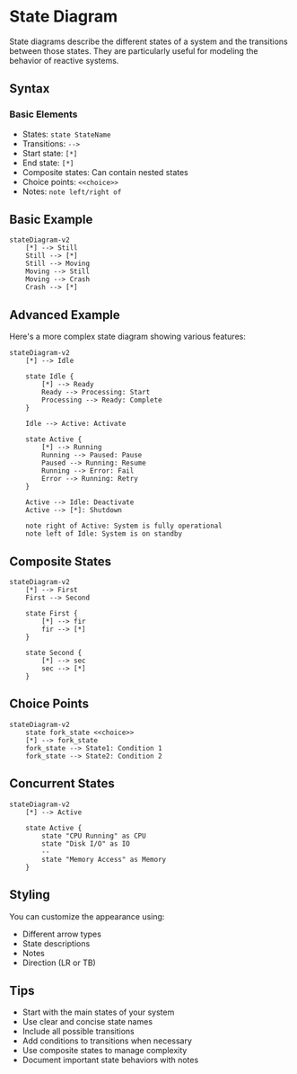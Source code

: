 # State Diagram

State diagrams describe the different states of a system and the transitions between those states. They are particularly useful for modeling the behavior of reactive systems.

## Syntax

### Basic Elements
- States: `state StateName`
- Transitions: `-->` 
- Start state: `[*]`
- End state: `[*]`
- Composite states: Can contain nested states
- Choice points: `<<choice>>`
- Notes: `note left/right of`

## Basic Example

```mermaid
stateDiagram-v2
    [*] --> Still
    Still --> [*]
    Still --> Moving
    Moving --> Still
    Moving --> Crash
    Crash --> [*]
```

## Advanced Example

Here's a more complex state diagram showing various features:

```mermaid
stateDiagram-v2
    [*] --> Idle
    
    state Idle {
        [*] --> Ready
        Ready --> Processing: Start
        Processing --> Ready: Complete
    }
    
    Idle --> Active: Activate
    
    state Active {
        [*] --> Running
        Running --> Paused: Pause
        Paused --> Running: Resume
        Running --> Error: Fail
        Error --> Running: Retry
    }
    
    Active --> Idle: Deactivate
    Active --> [*]: Shutdown
    
    note right of Active: System is fully operational
    note left of Idle: System is on standby
```

## Composite States

```mermaid
stateDiagram-v2
    [*] --> First
    First --> Second
    
    state First {
        [*] --> fir
        fir --> [*]
    }
    
    state Second {
        [*] --> sec
        sec --> [*]
    }
```

## Choice Points

```mermaid
stateDiagram-v2
    state fork_state <<choice>>
    [*] --> fork_state
    fork_state --> State1: Condition 1
    fork_state --> State2: Condition 2
```

## Concurrent States

```mermaid
stateDiagram-v2
    [*] --> Active
    
    state Active {
        state "CPU Running" as CPU
        state "Disk I/O" as IO
        --
        state "Memory Access" as Memory
    }
```

## Styling

You can customize the appearance using:
- Different arrow types
- State descriptions
- Notes
- Direction (LR or TB)

## Tips
- Start with the main states of your system
- Use clear and concise state names
- Include all possible transitions
- Add conditions to transitions when necessary
- Use composite states to manage complexity
- Document important state behaviors with notes
